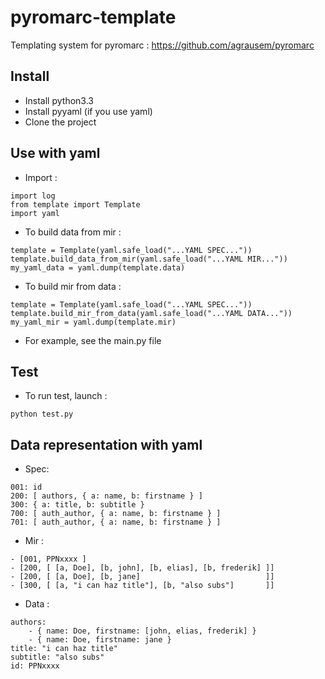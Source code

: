 pyromarc-template
=================

Templating system for pyromarc : https://github.com/agrausem/pyromarc

Install
-------

- Install python3.3
- Install pyyaml (if you use yaml)
- Clone the project


Use with yaml
-------------

- Import :

```
import log
from template import Template
import yaml
```

- To build data from mir :

```
template = Template(yaml.safe_load("...YAML SPEC..."))
template.build_data_from_mir(yaml.safe_load("...YAML MIR..."))
my_yaml_data = yaml.dump(template.data)
```

- To build mir from data :

```
template = Template(yaml.safe_load("...YAML SPEC..."))
template.build_mir_from_data(yaml.safe_load("...YAML DATA..."))
my_yaml_mir = yaml.dump(template.mir)
```

- For example, see the main.py file


Test
----

- To run test, launch : 
```
python test.py
```


Data representation with yaml
-----------------------------

- Spec:

```
001: id
200: [ authors, { a: name, b: firstname } ]
300: { a: title, b: subtitle }
700: [ auth_author, { a: name, b: firstname } ]
701: [ auth_author, { a: name, b: firstname } ]
```

- Mir :

```
- [001, PPNxxxx ]
- [200, [ [a, Doe], [b, john], [b, elias], [b, frederik] ]]
- [200, [ [a, Doe], [b, jane]                            ]]
- [300, [ [a, "i can haz title"], [b, "also subs"]       ]]
```

- Data :

```
authors:
    - { name: Doe, firstname: [john, elias, frederik] }
    - { name: Doe, firstname: jane }
title: "i can haz title"
subtitle: "also subs"
id: PPNxxxx
```
